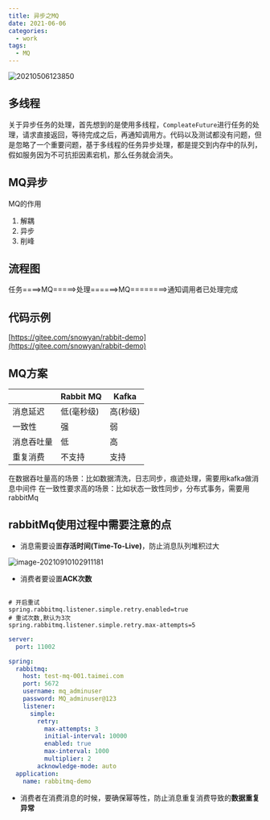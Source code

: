 ```yaml
---
title: 异步之MQ
date: 2021-06-06
categories:
  - work
tags:
  - MQ
---
```



![20210506123850](https://cdn.jsdelivr.net/gh/qbmzc/images/md/20210506123850.png)

<!-- more -->

## 多线程

关于异步任务的处理，首先想到的是使用多线程，`CompleateFuture`进行任务的处理，请求直接返回，等待完成之后，再通知调用方。代码以及测试都没有问题，但是忽略了一个重要问题，基于多线程的任务异步处理，都是提交到内存中的队列，假如服务因为不可抗拒因素宕机，那么任务就会消失。

## MQ异步

MQ的作用

1. 解耦
2. 异步
3. 削峰

## 流程图

任务====>MQ=====>处理======>MQ========>通知调用者已处理完成

## 代码示例

[https://gitee.com/snowyan/rabbit-demo](https://gitee.com/snowyan/rabbit-demo)

## MQ方案

|            | Rabbit MQ  | Kafka    |
| ---------- | ---------- | -------- |
| 消息延迟   | 低(毫秒级) | 高(秒级) |
| 一致性     | 强         | 弱       |
| 消息吞吐量 | 低         | 高       |
| 重复消费   | 不支持     | 支持     |

在数据吞吐量高的场景：比如数据清洗，日志同步，痕迹处理，需要用kafka做消息中间件
在一致性要求高的场景：比如状态一致性同步，分布式事务，需要用rabbitMq



## rabbitMq使用过程中需要注意的点

- 消息需要设置**存活时间(Time-To-Live)**，防止消息队列堆积过大

![image-20210910102911181](https://cdn.jsdelivr.net/gh/qbmzc/images/2021/202109101029242.png)

- 消费者要设置**ACK次数**

```properties

# 开启重试
spring.rabbitmq.listener.simple.retry.enabled=true
# 重试次数,默认为3次
spring.rabbitmq.listener.simple.retry.max-attempts=5
```

```yaml
server:
  port: 11002

spring:
  rabbitmq:
    host: test-mq-001.taimei.com
    port: 5672
    username: mq_adminuser
    password: MQ_adminuser@123
    listener:
      simple:
        retry:
          max-attempts: 3
          initial-interval: 10000
          enabled: true
          max-interval: 1000
          multiplier: 2
        acknowledge-mode: auto
  application:
    name: rabbitmq-demo
```

- 消费者在消费消息的时候，要确保幂等性，防止消息重复消费导致的**数据重复异常**


